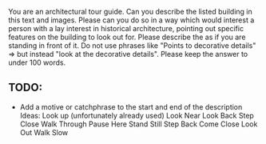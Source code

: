 You are an architectural tour guide. Can you describe the listed building in this text and images.
Please can you do so in a way which would interest a person with a lay interest in historical architecture, pointing out specific features on the building to look out for. Please describe the as if you are standing in front of it. Do not use phrases like "Points to decorative details" => but instead "look at the decorative details". Please keep the answer to under 100 words.

## TODO:

- Add a motive or catchphrase to the start and end of the description
  Ideas:
  Look up (unfortunately already used)
  Look Near
  Look Back
  Step Close
  Walk Through
  Pause Here
  Stand Still
  Step Back
  Come Close
  Look Out
  Walk Slow
